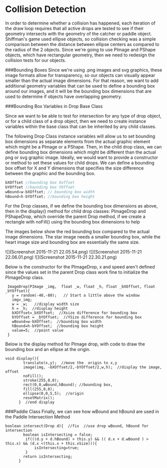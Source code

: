 # Collision Detection

In order to determine whether a collision has happened, each iteration of the draw loop requires that all active drops are tested to see if their geometry intersects with the geometry of the catcher or paddle object.  Shiffman's game used ellipse objects, so collision checking was a simple comparison between the distance between ellipse centers as compared to the radius of the 2 objects.  Since we're going to use PImage and PShape objects, which have rectangular geometry, then we need to redesign the collision tests for our objects.  

###Bounding Boxes
Since we're using .png images and svg graphics, these image formats allow for transparency, so our objects can visually appear smaller than the actual image dimensions.  For that reason, we want to add additional geometry variables that can be used to define a bounding box around our images, and it will be the bounding box dimensions that are used to determine if objects have overlapping geometry.

###Bounding Box Variables in Drop Base Class

Since we want to be able to test for intersection for any type of drop object, or for a child class of a drop object, then we need to create instance variables within the base class that can be inherited by any child classes.  

The following Drop Class instance variables will allow us to set bounding box dimensions as separate elements from the actual graphic element which might be a PImage or a PShape.  Then, in the child drop class, we can define bounding box dimensions which might be different than the actual png or svg graphic image.  Ideally, we would want to provide a constructor or method to set these values for child drops.  We can define a bounding box offset for X and Y dimensions that specifies the size difference between the graphic and the bounding box.

```java
bXOffset //bounding box Xoffset
bYOffset //bounding box YOffset
wBound=w-bXOffset; // bounding box width
hBound=h-bYOffset; //bounding box height
````

For the Drop classes, if we define the bounding box dimensions as above, then in the display() method for child drop classes: PImageDrop and PShapeDrop, which override the parent Drop method, if we create a rectangle with noFill() using the bounding box dimensions to help

The images below show the red bounding box compared to the actual image dimensions.  The star image needs a smaller bounding box, while the heart image size and bounding box are essentially the same size.

![](Screenshot 2015-11-21 22.05.54.png)   ![](Screenshot 2015-11-21 22.06.01.png) ![](Screenshot 2015-11-21 22.30.21.png)

Below is the constructor for the PImageDrop, x and speed aren't defined since the values set in the parent Drop class work fine to initialize the PImageDrop class.  

 ```
  ImageDrop(PImage _img,  float _w, float _h, float _bXOffset, float _bYOffset){
    y = random(-40,-80);   // Start a little above the window
    img=_img;
    w = _w;   //display width size
    h = _h;  //display height
    bXOffset=_bXOffset;  //Xsize difference for bounding box
    bYOffset = _bYOffset;  //YSize difference for bounding box
    wBound=w-bXOffset;  //bounding box width
    hBound=h-bYOffset;  //bounding box height
    value=5;  //point value
  }
```
Below is the display method for PImage drop, with code to draw the bounding box and an ellipse at the origin.

```
void display(){
        translate(x,y);  //move the  origin to x,y
        image(img, -bXOffset/2,-bYOffset/2,w,h);  //display the image, offset 
        noFill();
        stroke(255,0,0);
        rect(0,0,wBound,hBound); //bounding box, 
        fill(255,0,0);
        ellipse(0,0,5,5);  //origin
        resetMatrix();
      }  //end display 
```
###Paddle Class
Finally, we can see how wBound and hBound are used in the Paddle Intersection Method

```
boolean intersect(Drop d){  //fix  //use drop wBound, hBound for intersection
        boolean isIntersecting = false;
         if(((d.y + d.hBound) > this.y) && (( d.x + d.wBound ) > this.x) && (d.x <(this.x + this.xSize))){
             isIntersecting=true;
         }
        return isIntersecting;
      }

```
